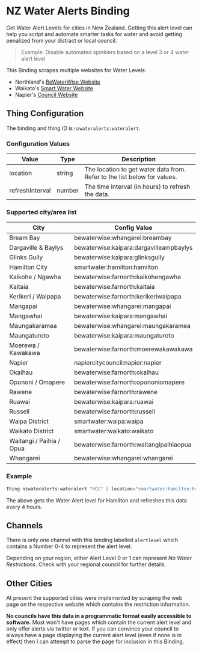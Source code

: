 # NZ Water Alerts Binding

Get Water Alert Levels for cities in New Zealand.
Getting this alert level can help you script and automate smarter tasks for water and avoid getting penalized from your distract or local council.

> Example: Disable automated spinklers based on a level 3 or 4 water alert level

This Binding scrapes multiple websites for Water Levels:

- Northland's [BeWaterWise Website](https://bewaterwise.org.nz/)
- Waikato's [Smart Water Website](https://www.smartwater.org.nz/)
- Napier's [Council Website](https://www.napier.govt.nz)

## Thing Configuration

The binding and thing ID is `nzwateralerts:wateralert`.

### Configuration Values

| Value           | Type         | Description                            |
| --------------- | ------------ | -------------------------------------- |
| location        | string       | The location to get water data from. Refer to the list below for values. |
| refreshInterval | number       | The time interval (in hours) to refresh the data. |

### Supported city/area list

| City                     | Config Value                               |
| ------------------------ | ------------------------------------------ |
| Bream Bay                | bewaterwise:whangarei:breambay             |
| Dargaville & Baylys      | bewaterwise:kaipara:dargavilleampbaylys    |
| Glinks Gully             | bewaterwise:kaipara:glinksgully            |
| Hamilton City            | smartwater:hamilton:hamilton               |
| Kaikohe / Ngawha         | bewaterwise:farnorth:kaikohengawha         |
| Kaitaia                  | bewaterwise:farnorth:kaitaia               |
| Kerikeri / Waipapa       | bewaterwise:farnorth:kerikeriwaipapa       |
| Mangapai                 | bewaterwise:whangarei:mangapai             |
| Mangawhai                | bewaterwise:kaipara:mangawhai              |
| Maungakaramea            | bewaterwise:whangarei:maungakaramea        |
| Maungaturoto             | bewaterwise:kaipara:maungaturoto           |
| Moerewa / Kawakawa       | bewaterwise:farnorth:moerewakawakawa       |
| Napier                   | napiercitycouncil:napier:napier            |
| Okaihau                  | bewaterwise:farnorth:okaihau               |
| Opononi / Omapere        | bewaterwise:farnorth:opononiomapere        |
| Rawene                   | bewaterwise:farnorth:rawene                |
| Ruawai                   | bewaterwise:kaipara:ruawai                 |
| Russell                  | bewaterwise:farnorth:russell               |
| Waipa District           | smartwater:waipa:waipa                     |
| Waikato District         | smartwater:waikato:waikato                 |
| Waitangi / Paihia / Opua | bewaterwise:farnorth:waitangipaihiaopua    |
| Whangarei                | bewaterwise:whangarei:whangarei            |

### Example

```java
Thing nzwateralerts:wateralert "HCC" [ location="smartwater:hamilton:hamilton", refreshInterval="4" ]
```

The above gets the Water Alert level for Hamilton and refreshes this data every 4 hours.

## Channels

There is only one channel with this binding labelled `alertlevel` which contains a Number 0-4 to represent the alert level.

Depending on your region, either Alert Level 0 or 1 can represent _No Water Restrictions_.
Check with your regional council for further details.

## Other Cities

At present the supported cities were implemented by scraping the web page on the respective website which contains the restriction information.

**No councils have this data in a programmatic format easily accessible to software.**
Most won't have pages which contain the current alert level and only offer alerts via twitter or text.
If you can convince your council to always have a page displaying the current alert level (even if none is in effect) then I can attempt to parse the page for inclusion in this Binding.
